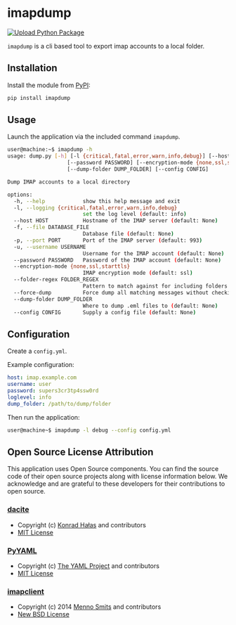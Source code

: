 # imapdump
[![Upload Python Package](https://github.com/das-kaesebrot/imapdump/actions/workflows/python-publish.yml/badge.svg)](https://github.com/das-kaesebrot/imapdump/actions/workflows/python-publish.yml)

`imapdump` is a cli based tool to export imap accounts to a local folder.

## Installation

Install the module from [PyPI](https://pypi.org/project/imapdump/):
```bash
pip install imapdump
```

## Usage
Launch the application via the included command `imapdump`.

```bash
user@machine:~$ imapdump -h
usage: dump.py [-h] [-l {critical,fatal,error,warn,info,debug}] [--host HOST] [-f DATABASE_FILE] [-p PORT] [-u USERNAME]
                   [--password PASSWORD] [--encryption-mode {none,ssl,starttls}] [--folder-regex FOLDER_REGEX] [--force-dump]
                   [--dump-folder DUMP_FOLDER] [--config CONFIG]

Dump IMAP accounts to a local directory

options:
  -h, --help            show this help message and exit
  -l, --logging {critical,fatal,error,warn,info,debug}
                        set the log level (default: info)
  --host HOST           Hostname of the IMAP server (default: None)
  -f, --file DATABASE_FILE
                        Database file (default: None)
  -p, --port PORT       Port of the IMAP server (default: 993)
  -u, --username USERNAME
                        Username for the IMAP account (default: None)
  --password PASSWORD   Password of the IMAP account (default: None)
  --encryption-mode {none,ssl,starttls}
                        IMAP encryption mode (default: ssl)
  --folder-regex FOLDER_REGEX
                        Pattern to match against for including folders (default: ^.*$)
  --force-dump          Force dump all matching messages without checking against existing database (default: False)
  --dump-folder DUMP_FOLDER
                        Where to dump .eml files to (default: None)
  --config CONFIG       Supply a config file (default: None)
```

## Configuration
Create a `config.yml`.

Example configuration:
```yaml
host: imap.example.com
username: user
password: supers3cr3tp4ssw0rd
loglevel: info
dump_folder: /path/to/dump/folder
```

Then run the application:
```bash
user@machine~$ imapdump -l debug --config config.yml
```

## Open Source License Attribution

This application uses Open Source components. You can find the source code of their open source projects along with license information below. We acknowledge and are grateful to these developers for their contributions to open source.
### [dacite](https://github.com/konradhalas/dacite)
- Copyright (c) [Konrad Hałas](https://github.com/konradhalas) and contributors
- [MIT License](https://github.com/konradhalas/dacite/blob/master/LICENSE)

### [PyYAML](https://pyyaml.org/)
- Copyright (c) [The YAML Project](https://github.com/yaml) and contributors
- [MIT License](https://github.com/yaml/pyyaml/blob/main/LICENSE)

### [imapclient](https://github.com/mjs/imapclient/)
- Copyright (c) 2014 [Menno Smits](https://github.com/mjs) and contributors
- [New BSD License](https://github.com/mjs/imapclient/blob/master/COPYING)
